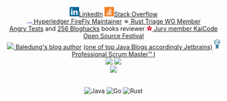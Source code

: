 <div>
  <div align="center">
    <a href="https://www.linkedin.com/in/alexey-semenyuk-60410b94/" title="LinkedIn Profile"><img width="22" src="images/linkedin.svg">LinkedIn</a>
    <a href="https://stackoverflow.com/users/2650960/alexey-semenyuk" title="Stack Overflow Profile"><img width="22" src="images/stackoverflow.svg">Stack Overflow</a>
  </div>
  <div align="center">
    <a href="https://lf-hyperledger.atlassian.net/wiki/spaces/FIR/pages/20155055/Maintainers" title="LF Decentralized Trust"><img width="13.3" src="images/hyperledger-firefly.png"> Hyperledger FireFly Maintainer</a>
      <a href="https://rust-lang.org/governance/teams/launching-pad/#team-wg-triage" title="Rust"><img width="13.3" src="images/images_rust.jpeg"> Rust Triage WG Member</a>
  </div>
  <div align="center">
    <a href="https://www.amazon.co.uk/Angry-Tests-Yegor-Bugayenko/dp/B0F54QSHHS?asin=B0F54QSHHS&revisionId=&format=4&depth=1" title="Angry Tests">Angry Tests</a> and <a href="https://www.amazon.com/256-Bloghacks-Yegor-Bugayenko/dp/1537688669?asin=1537688669&revisionId=&format=4&depth=1" title="256 Bloghacks">256 Bloghacks</a> books reviewer
  <a href="https://www.kaicode.org/2024.html" title="KaiCode Open Source Festival"><img width="13.3" src="images/logo_kaicode.svg"> Jury member KaiCode Open Source Festival</a>  
  </div>
  <div align="center">
    <a href="https://www.baeldung.com/author/alexsemenyuk" title="Baeldung author"><img width="13.3" src="images/baeldung.svg"> Baledung's blog author</a>
    <a href="https://blog.jetbrains.com/idea/2024/10/top-java-blogs-to-follow-in-2024-part-1/"> (one of top Java Blogs accordingly Jetbrains)</a>
    <a href="https://www.scrum.org/user/517210" title="PSMI"><img width="13.3" src="images/Scrumorg-PSMI_certification.png"> Professional Scrum Master™ I</a>
  </div>
  <div align="center">
    <img height="200em" src="https://awesome-github-stats.azurewebsites.net/user-stats/alex-semenyuk" />
    <img height="210em" src="https://stackoverflow-card.vercel.app/?userID=2650960"/>
  </div>
  <div align="center">
   <img height="153em" src="https://github-profile-trophy.vercel.app/?username=alex-semenyuk"/>
   
   \
    ![Java](https://img.shields.io/badge/java-%23ED8B00.svg?style=for-the-badge&logo=java&logoColor=white)  ![Go](https://img.shields.io/badge/go-%2300ADD8.svg?style=for-the-badge&logo=go&logoColor=white)  ![Rust](https://img.shields.io/badge/rust-%23000000.svg?style=for-the-badge&logo=rust&logoColor=white)
    
  </div>
</div>
 
  
